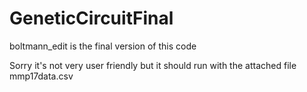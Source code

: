 # GeneticCircuitFinal
boltmann_edit is the final version of this code

Sorry it's not very user friendly but it should run with the attached file mmp17data.csv
